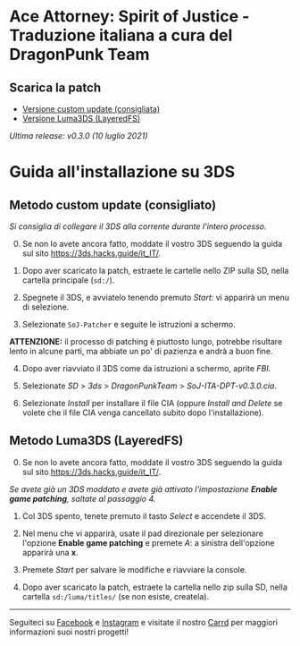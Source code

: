 # Ace Attorney: Spirit of Justice - Traduzione italiana a cura del DragonPunk Team

## Scarica la patch
- [Versione custom update (consigliata)](https://github.com/DragonPunk-Team/SoJ-3DS-Release/releases/latest)
- [Versione Luma3DS (LayeredFS)](https://www.mediafire.com/file/vb62fhxqonj6ekh/%255BDPT%255D_Spirit_of_Justice_-_Casi_1-3_%2528Luma%2529.zip/file)

_Ultima release: v0.3.0 (10 luglio 2021)_

# Guida all'installazione su 3DS

## Metodo custom update (consigliato)

*Si consiglia di collegare il 3DS alla corrente durante l'intero processo.*

0. Se non lo avete ancora fatto, moddate il vostro 3DS seguendo la guida sul sito https://3ds.hacks.guide/it_IT/.

1. Dopo aver scaricato la patch, estraete le cartelle nello ZIP sulla SD, nella cartella principale (`sd:/`).

2. Spegnete il 3DS, e avviatelo tenendo premuto *Start*: vi apparirà un menu di selezione.

3. Selezionate `SoJ-Patcher` e seguite le istruzioni a schermo.

**ATTENZIONE:** il processo di patching è piuttosto lungo, potrebbe risultare lento in alcune parti, ma abbiate un po' di pazienza e andrà a buon fine.

4. Dopo aver riavviato il 3DS come da istruzioni a schermo, aprite *FBI*.

5. Selezionate *SD* > *3ds* > *DragonPunkTeam* > *SoJ-ITA-DPT-v0.3.0.cia*.

6. Selezionate *Install* per installare il file CIA (oppure *Install and Delete* se volete che il file CIA venga cancellato subito dopo l'installazione).

## Metodo Luma3DS (LayeredFS)

0. Se non lo avete ancora fatto, moddate il vostro 3DS seguendo la guida sul sito https://3ds.hacks.guide/it_IT/.

*Se avete già un 3DS moddato e avete già attivato l'impostazione **Enable game patching**, saltate al passaggio 4.*

1. Col 3DS spento, tenete premuto il tasto *Select* e accendete il 3DS.

2. Nel menu che vi apparirà, usate il pad direzionale per selezionare l'opzione **Enable game patching** e premete *A*: a sinistra dell'opzione apparirà una **x**.

3. Premete *Start* per salvare le modifiche e riavviare la console.

4. Dopo aver scaricato la patch, estraete la cartella nello zip sulla SD, nella cartella `sd:/luma/titles/` (se non esiste, createla).

---

Seguiteci su [Facebook](https://www.facebook.com/DRAGONPUNKTEAM) e [Instagram](https://www.instagram.com/dragonpunkteam/) e visitate il nostro [Carrd](https://dragonpunkteam.carrd.co/) per maggiori informazioni suoi nostri progetti!
